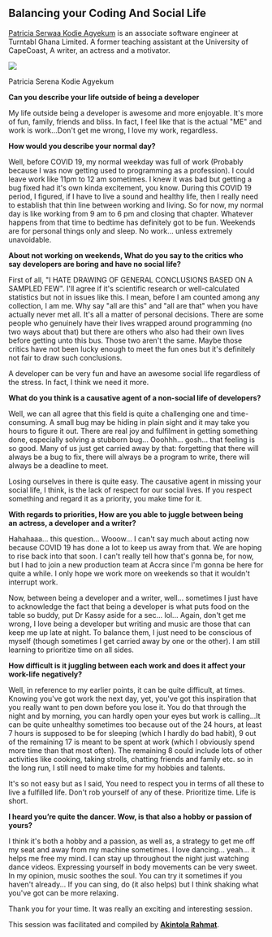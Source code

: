 ## Balancing your Coding And Social Life

[Patricia Serwaa Kodie Agyekum](https://www.linkedin.com/in/patricia-serwaa-agyekum-kodie-21904a10b/) is an associate software engineer at Turntabl Ghana Limited. A former teaching assistant at the University of CapeCoast, A writer, an actress and a motivator.

[![](https://1.bp.blogspot.com/-iqZN9WOZL8I/XxlWMo2gXuI/AAAAAAAAVQM/6iUBKVjTQiEyaXTVlXw89FYOyNsj9VH8wCLcBGAsYHQ/s400/cdd7a397-5043-4557-bd51-818b2c9f7b3a.jpeg)](https://1.bp.blogspot.com/-iqZN9WOZL8I/XxlWMo2gXuI/AAAAAAAAVQM/6iUBKVjTQiEyaXTVlXw89FYOyNsj9VH8wCLcBGAsYHQ/s1600/cdd7a397-5043-4557-bd51-818b2c9f7b3a.jpeg)

Patricia Serena Kodie Agyekum

**Can you describe your life outside of being a developer**

My life outside being a developer is awesome and more enjoyable. It's more of fun, family, friends and bliss. In fact, I feel like that is the actual "ME" and work is work...Don't get me wrong, I love my work, regardless.

**How would you describe your normal day?**

Well, before COVID 19, my normal weekday was full of work (Probably because I was now getting used to programming as a profession). I could leave work like 11pm to 12 am sometimes. I knew it was bad but getting a bug fixed had it's own kinda excitement, you know. During this COVID 19 period, I figured, if I have to live a sound and healthy life, then I really need to establish that thin line between working and living. So for now, my normal day is like working from 9 am to 6 pm and closing that chapter. Whatever happens from that time to bedtime has definitely got to be fun. Weekends are for personal things only and sleep. No work... unless extremely unavoidable.

**About not working on weekends, What do you say to the critics who say** **developers are boring and have no social life?**

First of all, "I HATE DRAWING OF GENERAL CONCLUSIONS BASED ON A SAMPLED FEW". I'll agree if it's scientific research or well-calculated statistics but not in issues like this. I mean, before I am counted among any collection, I am me. Why say "all are this" and "all are that" when you have actually never met all. It's all a matter of personal decisions. There are some people who genuinely have their lives wrapped around programming (no two ways about that) but there are others who also had their own lives before getting unto this bus. Those two aren't the same. Maybe those critics have not been lucky enough to meet the fun ones but it's definitely not fair to draw such conclusions.

A developer can be very fun and have an awesome social life regardless of the stress. In fact, I think we need it more.

**What do you think is a causative agent of a non-social life of developers?**

Well, we can all agree that this field is quite a challenging one and time-consuming. A small bug may be hiding in plain sight and it may take you hours to figure it out. There are real joy and fulfilment in getting something done, especially solving a stubborn bug... Ooohhh... gosh... that feeling is so good. Many of us just get carried away by that: forgetting that there will always be a bug to fix, there will always be a program to write, there will always be a deadline to meet.

Losing ourselves in there is quite easy. The causative agent in missing your social life, I think, is the lack of respect for our social lives. If you respect something and regard it as a priority, you make time for it.

**With regards to priorities, How are you able to juggle between being an** **actress, a developer and a writer?**

Hahahaaa... this question... Wooow... I can't say much about acting now because COVID 19 has done a lot to keep us away from that. We are hoping to rise back into that soon. I can't really tell how that's gonna be, for now, but I had to join a new production team at Accra since I'm gonna be here for quite a while. I only hope we work more on weekends so that it wouldn't interrupt work. 

Now, between being a developer and a writer, well... sometimes I just have to acknowledge the fact that being a developer is what puts food on the table so buddy, put Dr Kassy aside for a sec... lol... Again, don't get me wrong, I love being a developer but writing and music are those that can keep me up late at night. To balance them, I just need to be conscious of myself (though sometimes I get carried away by one or the other). I am still learning to prioritize time on all sides.

**How difficult is it juggling between each work and does it affect your work-life** **negatively?**

Well, in reference to my earlier points, it can be quite difficult, at times. Knowing you've got work the next day, yet, you've got this inspiration that you really want to pen down before you lose it. You do that through the night and by morning, you can hardly open your eyes but work is calling...It can be quite unhealthy sometimes too because out of the 24 hours, at least 7 hours is supposed to be for sleeping (which I hardly do bad habit), 9 out of the remaining 17 is meant to be spent at work (which I obviously spend more time than that most often). The remaining 8 could include lots of other activities like cooking, taking strolls, chatting friends and family etc. so in the long run, I still need to make time for my hobbies and talents. 

It's so not easy but as I said, You need to respect you in terms of all these to live a fulfilled life. Don't rob yourself of any of these. Prioritize time. Life is short.

**I heard you’re quite the dancer. Wow, is that also a hobby or passion of yours?**

I think it's both a hobby and a passion, as well as, a strategy to get me off my seat and away from my machine sometimes. I love dancing... yeah... it helps me free my mind. I can stay up throughout the night just watching dance videos. Expressing yourself in body movements can be very sweet. In my opinion, music soothes the soul. You can try it sometimes if you haven't already... If you can sing, do (it also helps) but I think shaking what you've got can be more relaxing.

Thank you for your time. It was really an exciting and interesting session.

This session was facilitated and compiled by **[Akintola Rahmat](https://www.linkedin.com/in/rahmat-akintola-29009397/)**.